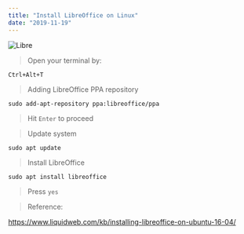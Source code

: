 ```yaml
---
title: "Install LibreOffice on Linux"
date: "2019-11-19"
---
```


![Libre](https://i.imgur.com/t5FghyM.png "Sublime logo")

> Open your terminal by: 
```
Ctrl+Alt+T
```

> Adding LibreOffice PPA repository
```
sudo add-apt-repository ppa:libreoffice/ppa
```

> Hit <code>Enter</code> to proceed

> Update system
```
sudo apt update
```

> Install LibreOffice
```
sudo apt install libreoffice
```

> Press <code>yes</code>

> Reference: 

https://www.liquidweb.com/kb/installing-libreoffice-on-ubuntu-16-04/



